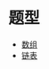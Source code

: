 # 题型
* [数组](https://github.com/SharingSource/LogicStack-LeetCode/wiki/%E6%95%B0%E7%BB%84)  
* [链表](https://github.com/SharingSource/LogicStack-LeetCode/wiki/%E9%93%BE%E8%A1%A8)  